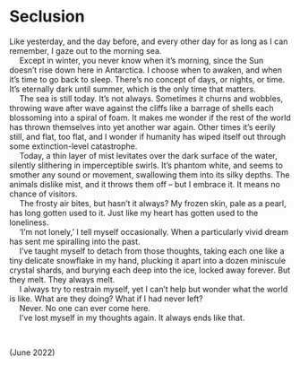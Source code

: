 # Seclusion
<!-- #SQUARK live!
| dest = writing/seclusion
| style = writing
| duality = light
| index = writing
| shard = #INDEX / archives
| date = 2022 June
-->

Like yesterday, and the day before, and every other day for as long as I can remember, I gaze out to the morning sea.  
&emsp; Except in winter, you never know when it’s morning, since the Sun doesn’t rise down here in Antarctica. I choose when to awaken, and when it’s time to go back to sleep. There’s no concept of days, or nights, or time. It’s eternally dark until summer, which is the only time that matters.  
&emsp; The sea is still today. It’s not always. Sometimes it churns and wobbles, throwing wave after wave against the cliffs like a barrage of shells each blossoming into a spiral of foam. It makes me wonder if the rest of the world has thrown themselves into yet another war again. Other times it’s eerily still, and flat, too flat, and I wonder if humanity has wiped itself out through some extinction-level catastrophe.  
&emsp; Today, a thin layer of mist levitates over the dark surface of the water, silently slithering in imperceptible swirls. It’s phantom white, and seems to smother any sound or movement, swallowing them into its silky depths. The animals dislike mist, and it throws them off – but I embrace it. It means no chance of visitors.  
&emsp; The frosty air bites, but hasn’t it always? My frozen skin, pale as a pearl, has long gotten used to it. Just like my heart has gotten used to the loneliness.  
&emsp; ‘I’m not lonely,’ I tell myself occasionally. When a particularly vivid dream has sent me spiralling into the past.  
&emsp; I’ve taught myself to detach from those thoughts, taking each one like a tiny delicate snowflake in my hand, plucking it apart into a dozen miniscule crystal shards, and burying each deep into the ice, locked away forever. But they melt. They always melt.  
&emsp; I always try to restrain myself, yet I can’t help but wonder what the world is like. What are they doing? What if I had never left?  
&emsp; Never. No one can ever come here.  
&emsp; I’ve lost myself in my thoughts again. It always ends like that.   


<br>


<!-- #SQUARK leave? -->
(June 2022)
<!-- #SQUARK leave. -->
